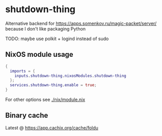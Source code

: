 # shutdown-thing
Alternative backend for https://apps.somenkov.ru/magic-packet/server/ because I don't like packaging Python

TODO: maybe use polkit + logind instead of sudo

## NixOS module usage
```nix
{
  imports = {
    inputs.shutdown-thing.nixosModules.shutdown-thing
  };
  services.shutdown-thing.enable = true;
}
```
For other options see [./nix/module.nix](./nix/module.nix)

## Binary cache
Latest @ https://app.cachix.org/cache/foldu
